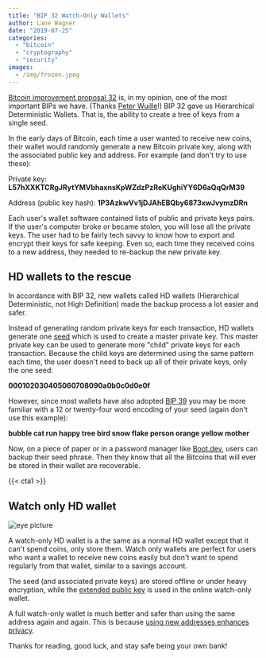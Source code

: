 ```yaml
---
title: "BIP 32 Watch-Only Wallets"
author: Lane Wagner
date: "2019-07-25"
categories: 
  - "bitcoin"
  - "cryptography"
  - "security"
images:
  - /img/frozen.jpeg
---
```


[Bitcoin improvement proposal 32](https://github.com/bitcoin/bips/blob/master/bip-0032.mediawiki) is, in my opinion, one of the most important BIPs we have. (Thanks [Peter Wuille](https://twitter.com/pwuille)!) BIP 32 gave us Hierarchical Deterministic Wallets. That is, the ability to create a tree of keys from a single seed.

In the early days of Bitcoin, each time a user wanted to receive new coins, their wallet would randomly generate a new Bitcoin private key, along with the associated public key and address. For example (and don't try to use these):

Private key: **L57hXXKTCRgJRytYMVbhaxnsKpWZdzPzReKUghiYY6D6aQqQrM39**

Address (public key hash): **1P3AzkwVv1jDJAhEBQby6873xwJvymzDRn**

Each user's wallet software contained lists of public and private keys pairs. If the user's computer broke or became stolen, you will lose all the private keys. The user had to be fairly tech savvy to know how to export and encrypt their keys for safe keeping. Even so, each time they received coins to a new address, they needed to re-backup the new private key.

## HD wallets to the rescue

In accordance with BIP 32, new wallets called HD wallets (Hierarchical Deterministic, not High Definition) made the backup process a lot easier and safer.

Instead of generating random private keys for each transaction, HD wallets generate one [seed](https://bitcoin.org/en/glossary/hd-wallet-seed) which is used to create a master private key. This master private key can be used to generate more "child" private keys for each transaction. Because the child keys are determined using the same pattern each time, the user doesn't need to back up all of their private keys, only the one seed:

**000102030405060708090a0b0c0d0e0f**

However, since most wallets have also adopted [BIP 39](https://github.com/bitcoin/bips/blob/master/bip-0039.mediawiki) you may be more familiar with a 12 or twenty-four word encoding of your seed (again don't use this example):

**bubble cat run happy tree bird snow flake person orange yellow mother**

Now, on a piece of paper or in a password manager like [Boot.dev](https://blog.boot.dev), users can backup their seed phrase. Then they know that all the Bitcoins that will ever be stored in their wallet are recoverable.

{{< cta1 >}}

## Watch only HD wallet

![eye picture](/img/icon95-20-512.png)

A watch-only HD wallet is a the same as a normal HD wallet except that it can't spend coins, only store them. Watch only wallets are perfect for users who want a wallet to receive new coins easily but don't want to spend regularly from that wallet, similar to a savings account.

The seed (and associated private keys) are stored offline or under heavy encryption, while the [extended public key](https://www.google.com/search?q=bitcoin+xpub&oq=bitcoin+xpub&aqs=chrome.0.0j69i60j0l4.2127j0j7&sourceid=chrome&ie=UTF-8) is used in the online watch-only wallet.

A full watch-only wallet is much better and safer than using the same address again and again. This is because [using new addresses enhances privacy](https://en.bitcoin.it/wiki/Address_reuse).

Thanks for reading, good luck, and stay safe being your own bank!
